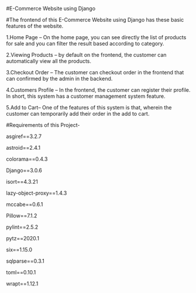 #E-Commerce Website using Django

#The frontend of this E-Commerce Website using Django has these basic features of the website.

1.Home Page – On the home page, you can see directly the list of products for sale and you can filter the result based according to category.

2.Viewing Products – by default on the frontend, the customer can automatically view all the products.

3.Checkout Order – The customer can checkout order in the frontend that can confirmed by the admin in the backend.

4.Customers Profile – In the frontend, the customer can register their profile. In short, this system has a customer management system feature.

5.Add to Cart– One of the features of this system is that, wherein the customer can temporarily add their order in the add to cart.

#Requirements of this Project-

asgiref==3.2.7

astroid==2.4.1

colorama==0.4.3

Django==3.0.6

isort==4.3.21

lazy-object-proxy==1.4.3

mccabe==0.6.1

Pillow==7.1.2

pylint==2.5.2

pytz==2020.1

six==1.15.0

sqlparse==0.3.1

toml==0.10.1

wrapt==1.12.1
